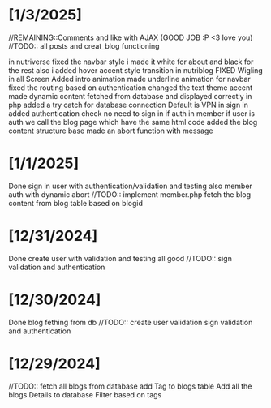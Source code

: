 # [1/3/2025]
//REMAINING::Comments and like with AJAX (GOOD JOB :P <3 love you)
//TODO:: all posts and creat_blog functioning

in nutriverse
    fixed the navbar style i made it white for about and black for the rest
    also i added hover accent style transition
in nutriblog
    FIXED Wigling in all Screen 
    Added intro animation
    made underline animation for navbar
    fixed the routing based on authentication
    changed the text theme accent
    made dynamic content fetched from database 
    and displayed correctly 
in php 
    added a try catch for database connection Default is VPN
in sign in 
    added authentication check no need to sign in if auth
in member 
    if user is auth we call the blog page which have the same html code
added the blog content structure base
made an abort function with message
# [1/1/2025]
Done sign in user with authentication/validation and testing
    also member auth with dynamic abort 
//TODO::
    implement member.php
    fetch the blog content from blog table based on blogid
# [12/31/2024]
Done create user with validation and testing all good
//TODO:: 
    sign validation and authentication
# [12/30/2024]
Done blog fething from db
//TODO:: 
    create user validation
    sign validation and authentication

# [12/29/2024]
//TODO:: 
    fetch all blogs from database 
    add Tag to blogs table
    Add all the blogs Details to database
    Filter based on tags
